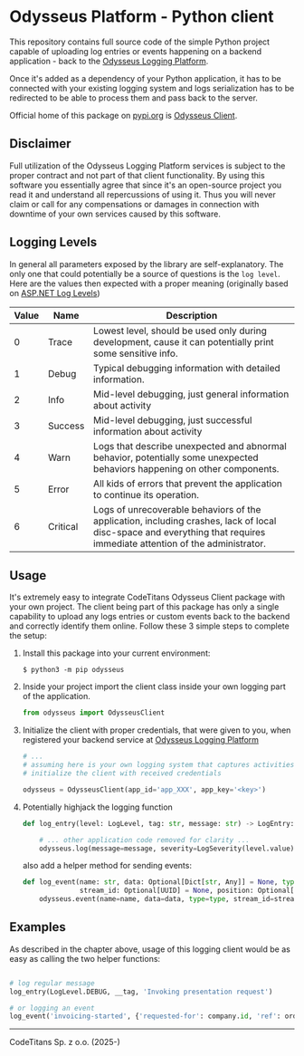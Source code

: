 # Odysseus Platform - Python client

This repository contains full source code of the simple Python project capable of uploading log entries or events happening on a backend application - back to the [Odysseus Logging Platform](https://odysseus.codetitans.dev).

Once it's added as a dependency of your Python application, it has to be connected with your existing logging system and logs serialization has to be redirected to be able to process them and pass back to the server.

Official home of this package on [pypi.org](https://pypi.org/project/odysseus/) is [Odysseus Client](https://pypi.org/project/odysseus/).

## Disclaimer

Full utilization of the Odysseus Logging Platform services is subject to the proper contract and not part of that client functionality. By using this software you essentially agree that since it's an open-source project you read it and understand all repercussions of using it. Thus you will never claim or call for any compensations or damages in connection with downtime of your own services caused by this software.

## Logging Levels

In general all parameters exposed by the library are self-explanatory. The only one that could potentially be a source of questions is the `log level`.
Here are the values then expected with a proper meaning (originally based on [ASP.NET Log Levels](https://learn.microsoft.com/en-us/dotnet/api/microsoft.extensions.logging.loglevel?view=net-9.0-pp#fields))

| Value | Name | Description |
| --- | --- | --- |
| 0 | Trace | Lowest level, should be used only during development, cause it can potentially print some sensitive info. |
| 1 | Debug | Typical debugging information with detailed information. |
| 2 | Info | Mid-level debugging, just general information about activity |
| 3 | Success | Mid-level debugging, just successful information about activity |
| 4 | Warn | Logs that describe unexpected and abnormal behavior, potentially some unexpected behaviors happening on other components. |
| 5 | Error | All kids of errors that prevent the application to continue its operation. |
| 6 | Critical | Logs of unrecoverable behaviors of the application, including crashes, lack of local disc-space and everything that requires immediate attention of the administrator. |

## Usage

It's extremely easy to integrate CodeTitans Odysseus Client package with your own project. The client being part of this package has only a single capability to upload any logs entries or custom events back to the backend and correctly identify them online. Follow these 3 simple steps to complete the setup:

1. Install this package into your current environment:

    ```shell
    $ python3 -m pip odysseus
    ```

1. Inside your project import the client class inside your own logging part of the application.

    ```python
    from odysseus import OdysseusClient
    ```

1. Initialize the client with proper credentials, that were given to you, when registered your backend service at [Odysseus Logging Platform](https://odysseus.codetitans.dev)

    ```python
    # ...
    # assuming here is your own logging system that captures activities across the whole application
    # initialize the client with received credentials

    odysseus = OdysseusClient(app_id='app_XXX', app_key='<key>')
    ```

1. Potentially highjack the logging function

    ```python
    def log_entry(level: LogLevel, tag: str, message: str) -> LogEntry:

        # ... other application code removed for clarity ...
        odysseus.log(message=message, severity=LogSeverity(level.value), tag=tag, timestamp=datetime.now(tz=timezone.utc))
    ```

    also add a helper method for sending events:

    ```python
    def log_event(name: str, data: Optional[Dict[str, Any]] = None, type: int = 0,
                  stream_id: Optional[UUID] = None, position: Optional[int] = None, meta: Optional[Dict[str, Any]] = None):
        odysseus.event(name=name, data=data, type=type, stream_id=stream_id, position=position, meta=meta)
    ```

## Examples

As described in the chapter above, usage of this logging client would be as easy as calling the two helper functions:

```python

# log regular message
log_entry(LogLevel.DEBUG, __tag, 'Invoking presentation request')

# or logging an event
log_event('invoicing-started', {'requested-for': company.id, 'ref': order.id, 'amount': order.sum_netto})

```

-----
CodeTitans Sp. z o.o. (2025-)

